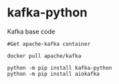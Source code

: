 # kafka-python
Kafka base code


```
#Get apache-kafka container

docker pull apache/kafka

python -m pip install kafka-python
python -m pip install aiokafka

```




